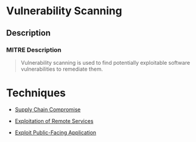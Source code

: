 
# Vulnerability Scanning

## Description

### MITRE Description

> Vulnerability scanning is used to find potentially exploitable software vulnerabilities to remediate them.


# Techniques


* [Supply Chain Compromise](../techniques/Supply-Chain-Compromise.md)

* [Exploitation of Remote Services](../techniques/Exploitation-of-Remote-Services.md)
    
* [Exploit Public-Facing Application](../techniques/Exploit-Public-Facing-Application.md)
    
